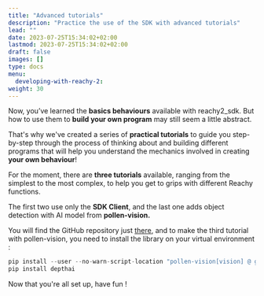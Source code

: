 ```yaml
---
title: "Advanced tutorials"
description: "Practice the use of the SDK with advanced tutorials"
lead: ""
date: 2023-07-25T15:34:02+02:00
lastmod: 2023-07-25T15:34:02+02:00
draft: false
images: []
type: docs
menu:
  developing-with-reachy-2:
weight: 30
---
```




Now, you’ve learned the **basics behaviours** available with reachy2_sdk. But how to use them to **build your own program** may still seem a little abstract. 

That's why we've created a series of **practical tutorials** to guide you step-by-step through the process of thinking about and building different programs that will help you understand the mechanics involved in creating **your own behaviour**! 

For the moment, there are **three tutorials** available, ranging from the simplest to the most complex, to help you get to grips with different Reachy functions. 

The first two use only the **SDK Client**, and the last one adds object detection with AI model from **pollen-vision.** 

You will find the GitHub repository just [there](https://github.com/pollen-robotics/reachy2-tutorials), and to make the third tutorial with pollen-vision, you need to install the library on your virtual environment : 

```python 
pip install --user --no-warn-script-location "pollen-vision[vision] @ git+https://github.com/pollen-robotics/pollen-vision/tree/2.0.1"
pip install depthai
```

Now that you're all set up, have fun ! 

